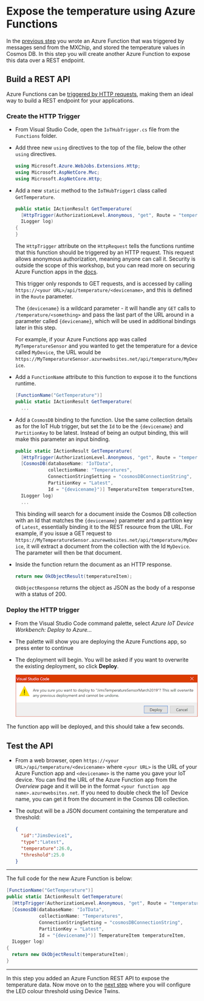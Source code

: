 # Expose the temperature using Azure Functions

In the [previous step](./StoreTheTemperature.md) you wrote an Azure Function that was triggered by messages send from the MXChip, and stored the temperature values in Cosmos DB. In this step you will create another Azure Function to expose this data over a REST endpoint.

## Build a REST API

Azure Functions can be [triggered by HTTP requests](https://docs.microsoft.com/azure/azure-functions/functions-bindings-http-webhook/?WT.mc_id=mxchipworkshop-github-jabenn), making them an ideal way to build a REST endpoint for your applications.

### Create the HTTP Trigger

* From Visual Studio Code, open the `IoTHubTrigger.cs` file from the `Functions` folder.
* Add three new `using` directives to the top of the file, below the other `using` directives.

  ```cs
  using Microsoft.Azure.WebJobs.Extensions.Http;
  using Microsoft.AspNetCore.Mvc;
  using Microsoft.AspNetCore.Http;
  ```

* Add a new `static` method to the `IoTHubTrigger1` class called `GetTemperature`.

  ```cs
  public static IActionResult GetTemperature(
    [HttpTrigger(AuthorizationLevel.Anonymous, "get", Route = "temperature/{devicename}")] HttpRequest req,
    ILogger log)
  {
  }
  ```

  The `HttpTrigger` attribute on the `HttpRequest` tells the functions runtime that this function should be triggered by an HTTP request. This request allows anonymous authorization, meaning anyone can call it. Security is outside the scope of this workshop, but you can read more on securing Azure Function apps in the [docs](https://docs.microsoft.com/azure/azure-functions/functions-bindings-http-webhook#trigger---usage?WT.mc_id=mxchipworkshop-github-jabenn).

  This trigger only responds to GET requests, and is accessed by calling `https://<your URL>/api/temperature/<devicename>`, and this is defined in the `Route` parameter.

  The `{devicename}` is a wildcard parameter - it will handle any `GET` calls to `/temperature/<something>` and pass the last part of the URL around in a parameter called `{devicename}`, which will be used in additional bindings later in this step.
  
  For example, if your Azure Functions app was called `MyTemperatureSensor` and you wanted to get the temperature for a device called `MyDevice`, the URL would be `https://MyTemperatureSensor.azurewebsites.net/api/temperature/MyDevice`.

* Add a `FunctionName` attribute to this function to expose it to the functions runtime.

  ```cs
  [FunctionName("GetTemperature")]
  public static IActionResult GetTemperature(
    ...
  ```

* Add a `CosmosDB` binding to the function. Use the same collection details as for the IoT Hub trigger, but set the `Id` to be the `{devicename}` and `PartitionKey` to be latest. Instead of being an output binding, this will make this parameter an input binding.

  ```cs
  public static IActionResult GetTemperature(
    [HttpTrigger(AuthorizationLevel.Anonymous, "get", Route = "temperature/{devicename}")] HttpRequest req,
    [CosmosDB(databaseName: "IoTData",
              collectionName: "Temperatures",
              ConnectionStringSetting = "cosmosDBConnectionString",
              PartitionKey = "Latest",
              Id = "{devicename}")] TemperatureItem temperatureItem,
    ILogger log)
    ...
  ```

  This binding will search for a document inside the Cosmos DB collection with an Id that matches the `{devicename}` parameter and a partition key of `Latest`, essentially binding it to the REST resource from the URL. For example, if you issue a GET request to `https://MyTemperatureSensor.azurewebsites.net/api/temperature/MyDevice`, it will extract a document from the collection with the Id `MyDevice`. The parameter will then be that document.

* Inside the function return the document as an HTTP response.

  ```cs
  return new OkObjectResult(temperatureItem);
  ```

  `OkObjectResponse` returns the object as JSON as the body of a response with a status of 200.

### Deploy the HTTP trigger

* From the Visual Studio Code command palette, select *Azure IoT Device Workbench: Deploy to Azure...*
* The palette will show you are deploying the Azure Functions app, so press enter to continue
* The deployment will begin. You will be asked if you want to overwrite the existing deployment, so click **Deploy**.
  
  ![The dialog box asking if you want to overwrite the existing Azure Functions app](../Images/OverwriteFunctionApp.png)

The function app will be deployed, and this should take a few seconds.

## Test the API

* From a web browser, open `https://<your URL>/api/temperature/<devicename>` where `<your URL>` is the URL of your Azure Function app and `<devicename>` is the name you gave your IoT device. You can find the URL of the Azure Function app from the *Overview* page and it will be in the format `<your function app name>.azurewebsites.net`. If you need to double check the IoT Device name, you can get it from the document in the Cosmos DB collection.
* The output will be a JSON document containing the temperature and threshold:

  ```json
  {
    "id":"JimsDevice1",
    "type":"Latest",
    "temperature":26.0,
    "threshold":25.0
  }
  ```

<hr>

The full code for the new Azure Function is below:

```cs
[FunctionName("GetTemperature")]
public static IActionResult GetTemperature(
  [HttpTrigger(AuthorizationLevel.Anonymous, "get", Route = "temperature/{devicename}")] HttpRequest req,
  [CosmosDB(databaseName: "IoTData",
            collectionName: "Temperatures",
            ConnectionStringSetting = "cosmosDBConnectionString",
            PartitionKey = "Latest",
            Id = "{devicename}")] TemperatureItem temperatureItem,
  ILogger log)
{
  return new OkObjectResult(temperatureItem);
}
```

<hr>

In this step you added an Azure Function REST API to expose the temperature data. Now move on to the [next step](./ControlTheLEDThreshold.md) where you will configure the LED colour threshold using Device Twins.
